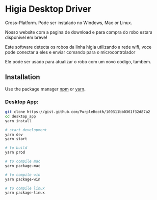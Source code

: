 # Higia Desktop Driver

Cross-Platform. Pode ser instalado no Windows, Mac or Linux.

Nosso website com a pagina de download e para compra do robo estara disponivel em breve!

Este software detecta os robos da linha higia utilizando a rede wifi, voce pode conectar a eles e enviar comando para o microcontrolador 

Ele pode ser usado para atualizar o robo com um novo codigo, tambem. 

## Installation

Use the package manager [npm](https://www.npmjs.com/) or [yarn](https://yarnpkg.com/).


### Desktop App:

```bash
git clone https://gist.github.com/PurpleBooth/109311bb0361f32d87a2
cd desktop_app
yarn install

# start development
yarn dev
yarn start

# to build
yarn prod

# to compile mac
yarn package-mac

# to compile win
yarn package-win

# to compile linux
yarn package-linux
```